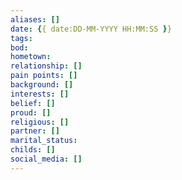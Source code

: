 ```yaml
---
aliases: []
date: {{ date:DD-MM-YYYY HH:MM:SS }}
tags:
bod: 
hometown: 
relationship: []
pain points: []
background: []
interests: []
belief: []
proud: []
religious: []
partner: []
marital_status: 
childs: []
social_media: []
---
```

